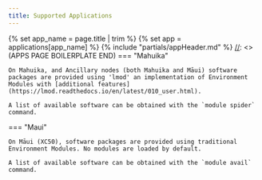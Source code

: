 ```yaml
---
title: Supported Applications
---
```



[//]: <> (APPS PAGE BOILERPLATE START)
{% set app_name = page.title | trim %}
{% set app = applications[app_name] %}
{% include "partials/appHeader.md" %}
[//]: <> (APPS PAGE BOILERPLATE END)
=== "Mahuika"

    On Mahuika, and Ancillary nodes (both Mahuika and Māui) software packages are provided using 'lmod' an implementation of Environment Modules with [additional features](https://lmod.readthedocs.io/en/latest/010_user.html).
    
    A list of available software can be obtained with the `module spider` command.

=== "Maui"

    On Māui (XC50), software packages are provided using traditional Environment Modules. No modules are loaded by default.
    
    A list of available software can be obtained with the `module avail` command.
